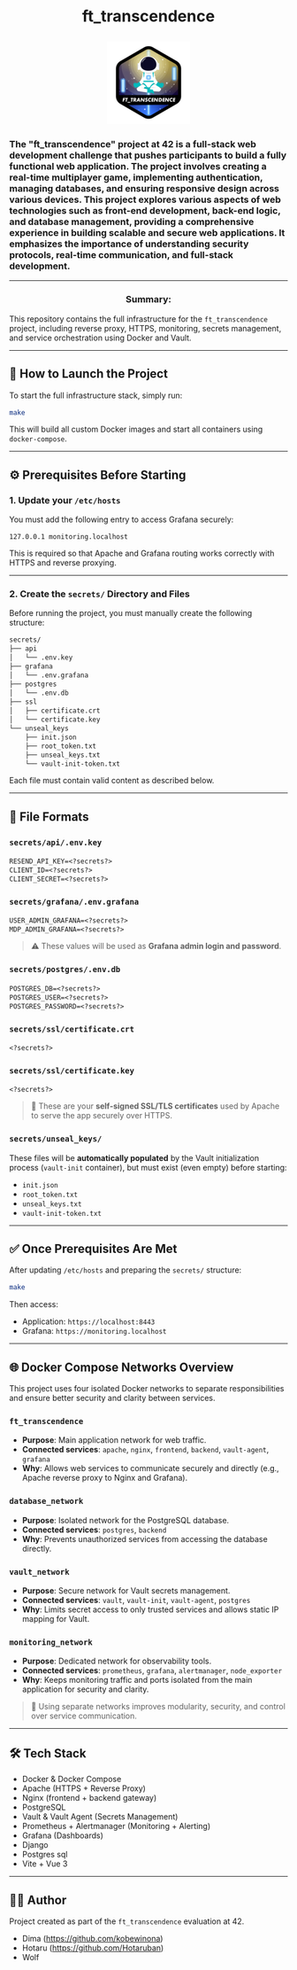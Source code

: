 # <p align = "center"> ft_transcendence</p>

<p align = "center"> <a href = https://github.com/Hotaruban><img transcendence = "ft_transcendence" src = "./ft_transcendencen.png"></a></p>


### The "ft_transcendence" project at 42 is a full-stack web development challenge that pushes participants to build a fully functional web application. The project involves creating a real-time multiplayer game, implementing authentication, managing databases, and ensuring responsive design across various devices. This project explores various aspects of web technologies such as front-end development, back-end logic, and database management, providing a comprehensive experience in building scalable and secure web applications. It emphasizes the importance of understanding security protocols, real-time communication, and full-stack development.

---

### <p align = "center">Summary:
This repository contains the full infrastructure for the `ft_transcendence` project, including reverse proxy, HTTPS, monitoring, secrets management, and service orchestration using Docker and Vault.
</p>

---

## 🚀 How to Launch the Project

To start the full infrastructure stack, simply run:

```bash
make
```

This will build all custom Docker images and start all containers using `docker-compose`.

---

## ⚙️ Prerequisites Before Starting

### 1. Update your `/etc/hosts`

You must add the following entry to access Grafana securely:

```
127.0.0.1 monitoring.localhost
```

This is required so that Apache and Grafana routing works correctly with HTTPS and reverse proxying.

---

### 2. Create the `secrets/` Directory and Files

Before running the project, you must manually create the following structure:

```
secrets/
├── api
│   └── .env.key
├── grafana
│   └── .env.grafana
├── postgres
│   └── .env.db
├── ssl
│   ├── certificate.crt
│   └── certificate.key
└── unseal_keys
    ├── init.json
    ├── root_token.txt
    ├── unseal_keys.txt
    └── vault-init-token.txt
```

Each file must contain valid content as described below.

---

## 📄 File Formats

### `secrets/api/.env.key`
```env
RESEND_API_KEY=<?secrets?>
CLIENT_ID=<?secrets?>
CLIENT_SECRET=<?secrets?>
```

### `secrets/grafana/.env.grafana`
```env
USER_ADMIN_GRAFANA=<?secrets?>
MDP_ADMIN_GRAFANA=<?secrets?>
```

> ⚠️ These values will be used as **Grafana admin login and password**.

### `secrets/postgres/.env.db`
```env
POSTGRES_DB=<?secrets?>
POSTGRES_USER=<?secrets?>
POSTGRES_PASSWORD=<?secrets?>
```

### `secrets/ssl/certificate.crt`
```
<?secrets?>
```

### `secrets/ssl/certificate.key`
```
<?secrets?>
```

> 🔐 These are your **self-signed SSL/TLS certificates** used by Apache to serve the app securely over HTTPS.

### `secrets/unseal_keys/`

These files will be **automatically populated** by the Vault initialization process (`vault-init` container), but must exist (even empty) before starting:

- `init.json`
- `root_token.txt`
- `unseal_keys.txt`
- `vault-init-token.txt`

---

## ✅ Once Prerequisites Are Met

After updating `/etc/hosts` and preparing the `secrets/` structure:

```bash
make
```

Then access:

- Application: `https://localhost:8443`
- Grafana: `https://monitoring.localhost`

---

## 🌐 Docker Compose Networks Overview

This project uses four isolated Docker networks to separate responsibilities and ensure better security and clarity between services.

### `ft_transcendence`
- **Purpose**: Main application network for web traffic.
- **Connected services**: `apache`, `nginx`, `frontend`, `backend`, `vault-agent`, `grafana`
- **Why**: Allows web services to communicate securely and directly (e.g., Apache reverse proxy to Nginx and Grafana).

### `database_network`
- **Purpose**: Isolated network for the PostgreSQL database.
- **Connected services**: `postgres`, `backend`
- **Why**: Prevents unauthorized services from accessing the database directly.

### `vault_network`
- **Purpose**: Secure network for Vault secrets management.
- **Connected services**: `vault`, `vault-init`, `vault-agent`, `postgres`
- **Why**: Limits secret access to only trusted services and allows static IP mapping for Vault.

### `monitoring_network`
- **Purpose**: Dedicated network for observability tools.
- **Connected services**: `prometheus`, `grafana`, `alertmanager`, `node_exporter`
- **Why**: Keeps monitoring traffic and ports isolated from the main application for security and clarity.

> 🧠 Using separate networks improves modularity, security, and control over service communication.

---

## 🛠 Tech Stack

- Docker & Docker Compose
- Apache (HTTPS + Reverse Proxy)
- Nginx (frontend + backend gateway)
- PostgreSQL
- Vault & Vault Agent (Secrets Management)
- Prometheus + Alertmanager (Monitoring + Alerting)
- Grafana (Dashboards)
- Django
- Postgres sql
- Vite + Vue 3

---

## 👨‍💻 Author

Project created as part of the `ft_transcendence` evaluation at 42.

- Dima (https://github.com/kobewinona)
- Hotaru (https://github.com/Hotaruban)
- Wolf
